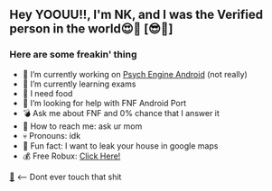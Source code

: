 ## Hey YOOUU!!, I'm NK, and I was the Verified person in the world😍💪 [😎🤑]

### Here are some freakin' thing

- 🤨  I’m currently working on [Psych Engine Android](https://.) (not really)
- 🖕  I’m currently learning exams
- 🐷  I need food
- 🤮  I’m looking for help with FNF Android Port
- 💣  Ask me about FNF and 0% chance that I answer it
- 🤢  How to reach me: ask ur mom
- 💀  Pronouns: idk
- 🔪  Fun fact: I want to leak your house in google maps
- 💰  Free Robux: [Click Here!](https://youtu.be/watch?v=dQw4w9WgXcQ/)

[💩](https://youtube.com/w/dQw4w9WgXcQ) <-- Dont ever touch that shit
